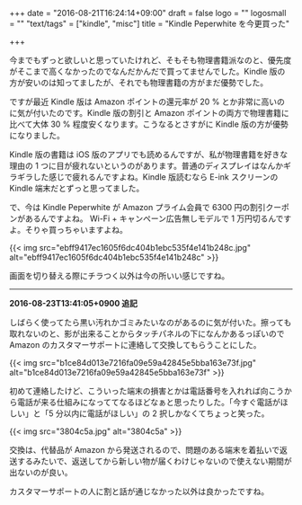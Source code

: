 +++
date = "2016-08-21T16:24:14+09:00"
draft = false
logo = ""
logosmall = ""
"text/tags" = ["kindle", "misc"]
title = "Kindle Peperwhite を今更買った"

+++

今までもずっと欲しいと思っていたけれど、そもそも物理書籍派なのと、優先度がそこまで高くなかったのでなんだかんだで買ってませんでした。Kindle 版の方が安いのは知ってましたが、それでも物理書籍の方がまだ優勢でした。

ですが最近 Kindle 版は Amazon ポイントの還元率が 20 % とか非常に高いのに気が付いたのです。Kindle 版の割引と Amazon ポイントの両方で物理書籍に比べて大体 30 % 程度安くなります。こうなるとさすがに Kindle 版の方が優勢になりました。

Kindle 版の書籍は iOS 版のアプリでも読めるんですが、私が物理書籍を好きな理由の 1 つに目が疲れないというのがあります。普通のディスプレイはなんかギラギラした感じで疲れるんですよね。Kindle 版読むなら E-ink スクリーンの Kindle 端末だとずっと思ってました。

で、今は Kindle Peperwhite が Amazon プライム会員で 6300 円の割引クーポンがあるんですよね。
Wi-Fi + キャンペーン広告無しモデルで 1 万円切るんですよ。そりゃ買っちゃいますよね。

{{< img src="ebff9417ec1605f6dc404b1ebc535f4e141b248c.jpg" alt="ebff9417ec1605f6dc404b1ebc535f4e141b248c" >}}

画面を切り替える際にチラつく以外は今の所いい感じですね。

----

**2016-08-23T13:41:05+0900 追記**

しばらく使ってたら黒い汚れかゴミみたいなのがあるのに気が付いた。擦っても取れないのと、影が出来ることからタッチパネルの下になんかあるっぽいので Amazon のカスタマーサポートに連絡して交換してもらうことにした。

{{< img src="b1ce84d013e7216fa09e59a42845e5bba163e73f.jpg" alt="b1ce84d013e7216fa09e59a42845e5bba163e73f" >}}

初めて連絡したけど、こういった端末の損害とかは電話番号を入れれば向こうから電話が来る仕組みになっててなるほどなぁと思ったりした。「今すぐ電話がほしい」と「5 分以内に電話がほしい」の 2 択しかなくてちょっと笑った。

{{< img src="3804c5a.jpg" alt="3804c5a" >}}

交換は、代替品が Amazon から発送されるので、問題のある端末を着払いで返送するみたいで、返送してから新しい物が届くわけじゃないので使えない期間が出ないのが良い。

カスタマーサポートの人に割と話が通じなかった以外は良かったですね。
